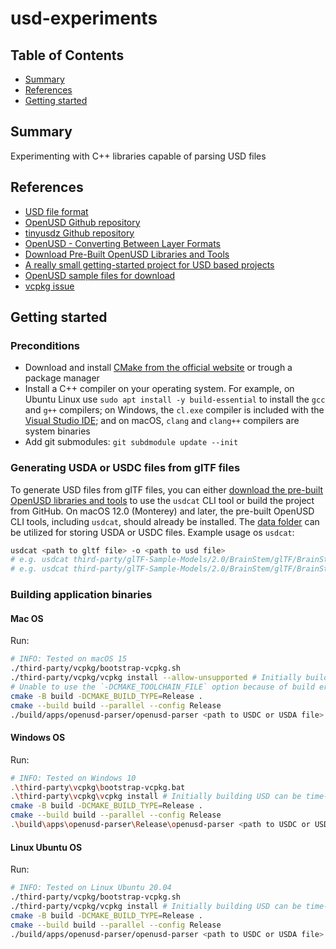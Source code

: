 # usd-experiments

## Table of Contents

- [Summary](#summary)
- [References](#references)
- [Getting started](#getting-started)

## Summary

Experimenting with C++ libraries capable of parsing USD files

## References

- [USD file format](https://docs.fileformat.com/3d/usd/)
- [OpenUSD Github repository](https://github.com/PixarAnimationStudios/OpenUSD)
- [tinyusdz Github repository](https://github.com/lighttransport/tinyusdz/tree/dev)
- [OpenUSD - Converting Between Layer Formats](https://openusd.org/docs/Converting-Between-Layer-Formats.html#ConvertingBetweenLayerFormats-Convertingbetween.usdaand.usdcFiles)
- [Download Pre-Built OpenUSD Libraries and Tools](https://developer.nvidia.com/usd#section-getting-started)
- [A really small getting-started project for USD based projects](https://github.com/meshula/tinyusd)
- [OpenUSD sample files for download](https://openusd.org/release/dl_downloads.html)
- [vcpkg issue](https://github.com/microsoft/vcpkg/issues/37947)

## Getting started

### Preconditions

- Download and install [CMake from the official website](https://cmake.org/download/)  or trough a package manager
- Install a C++ compiler on your operating system. For example, on Ubuntu Linux use `sudo apt install -y build-essential` to install the `gcc` and `g++` compilers; on Windows, the `cl.exe` compiler is included with the [Visual Studio IDE](https://visualstudio.microsoft.com/vs/); and on macOS, `clang` and `clang++` compilers are system binaries
- Add git submodules: `git subdmodule update --init`

### Generating USDA or USDC files from glTF files

To generate USD files from glTF files, you can either [download the pre-built OpenUSD libraries and tools](https://developer.nvidia.com/usd#section-getting-started) to use the `usdcat` CLI tool or build the project from GitHub. On macOS 12.0 (Monterey) and later, the pre-built OpenUSD CLI tools, including `usdcat`, should already be installed. The [data folder](data) can be utilized for storing USDA or USDC files. Example usage os `usdcat`:

```sh
usdcat <path to gltf file> -o <path to usd file>
# e.g. usdcat third-party/glTF-Sample-Models/2.0/BrainStem/glTF/BrainStem.gltf -o data/BrainStem.usda
# e.g. usdcat third-party/glTF-Sample-Models/2.0/BrainStem/glTF/BrainStem.gltf -o data/BrainStem.usdc
```

### Building application binaries

#### Mac OS

Run: 

```sh
# INFO: Tested on macOS 15
./third-party/vcpkg/bootstrap-vcpkg.sh
./third-party/vcpkg/vcpkg install --allow-unsupported # Initially building USD can be time-consuming and resource-intensive. Packages persist in the vcpkg git submodule
# Unable to use the `-DCMAKE_TOOLCHAIN_FILE` option because of build errors as the `--allow-unsupported` flag is not available in the subsequent `cmake` command
cmake -B build -DCMAKE_BUILD_TYPE=Release .
cmake --build build --parallel --config Release
./build/apps/openusd-parser/openusd-parser <path to USDC or USDA file>
```

#### Windows OS

Run: 

```sh
# INFO: Tested on Windows 10
.\third-party\vcpkg\bootstrap-vcpkg.bat
.\third-party\vcpkg\vcpkg install # Initially building USD can be time-consuming and resource-intensive. Packages persist in the vcpkg git submodule
cmake -B build -DCMAKE_BUILD_TYPE=Release . 
cmake --build build --parallel --config Release
.\build\apps\openusd-parser\Release\openusd-parser <path to USDC or USDA file>
```

#### Linux Ubuntu OS

Run: 

```sh
# INFO: Tested on Linux Ubuntu 20.04
./third-party/vcpkg/bootstrap-vcpkg.sh
./third-party/vcpkg/vcpkg install # Initially building USD can be time-consuming and resource-intensive. Packages persist in the vcpkg git submodule
cmake -B build -DCMAKE_BUILD_TYPE=Release .
cmake --build build --parallel --config Release
./build/apps/openusd-parser/openusd-parser <path to USDC or USDA file>
```